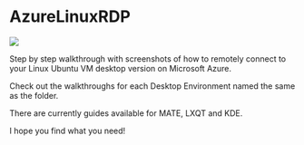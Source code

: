 # AzureLinuxRDP

![](https://camo.githubusercontent.com/d9ac0a591f0c7cafc5fb7f74c2c5983084797550/68747470733a2f2f692e6779617a6f2e636f6d2f39613839353362663837353436373566306330646435316464653361396335652e706e67)

Step by step walkthrough with screenshots of how to remotely connect to your Linux Ubuntu VM desktop version on Microsoft Azure.

Check out the walkthroughs for each Desktop Environment named the same as the folder.

There are currently guides available for MATE, LXQT and KDE.

I hope you find what you need!

